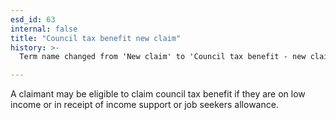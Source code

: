 ```yaml
---
esd_id: 63
internal: false
title: "Council tax benefit new claim"
history: >-
  Term name changed from 'New claim' to 'Council tax benefit - new claim' and scope notes added in version 2.02. Term name changed from 'Council tax benefit - new claim' to 'Council tax - benefit - new claim' in version 3.00. Name changed to 'Council tax benefit new claim' in version 4.00.

---
```


A claimant may be eligible to claim council tax benefit if they are on low income or in receipt of income support or job seekers allowance.


